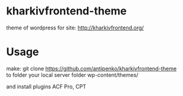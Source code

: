 # kharkivfrontend-theme
theme of wordpress for site:
http://kharkivfrontend.org/

# Usage

make: git clone https://github.com/antipenko/kharkivfrontend-theme 
</br>
to folder your local server folder wp-content/themes/

and install plugins ACF Pro, CPT

